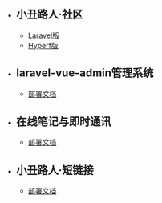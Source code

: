 [//]: # (- ## [demo]&#40;/{{route}}/{{version}}/demo&#41;)

- ## 小丑路人·社区
    - [Laravel版](/{{route}}/{{version}}/home)
    - [Hyperf版](/{{route}}/{{version}}/bbs-hyperf)
- ## laravel-vue-admin管理系统
    - [部署文档](/{{route}}/{{version}}/laravel-vue-admin)
- ## 在线笔记与即时通讯
    - [部署文档](/{{route}}/{{version}}/notes-and-websocket)
- ## 小丑路人·短链接
    - [部署文档](/{{route}}/{{version}}/short-url)
